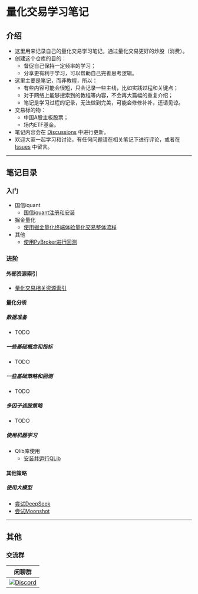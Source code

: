 # 量化交易学习笔记

## 介绍
- 这里用来记录自己的量化交易学习笔记，通过量化交易更好的炒股（消费）。
- 创建这个仓库的目的：
  - 督促自己保持一定频率的学习；
  - 分享更有利于学习，可以帮助自己完善思考逻辑。
- 这里主要是笔记，而非教程，所以：
  - 有些内容可能会很短，只会记录一些主线，比如实践过程和关键点；
  - 对于网络上能够搜索到的教程等内容，不会再大篇幅的重复介绍；
  - 笔记是学习过程的记录，无法做到完美，可能会修修补补，还请见谅。
- 交易标的物：
  - 中国A股主板股票；
  - 场内ETF基金。
- 笔记内容会在 [Discussions](https://github.com/0x134DB4F/LearningQuantitativeTrading/discussions) 中进行更新。  
- 欢迎大家一起学习和讨论，有任何问题请在相关笔记下进行评论，或者在 [Issues](https://github.com/0x134DB4F/LearningQuantitativeTrading/issues) 中留言。 

---

## 笔记目录

### 入门
- 国信iquant
  - [国信iquant注册和安装](https://github.com/0x134DB4F/LearningQuantitativeTrading/discussions/11)
- 掘金量化
  - [使用掘金量化终端体验量化交易整体流程](https://github.com/0x134DB4F/LearningQuantitativeTrading/discussions/6)
- 其他
  - [使用PyBroker进行回测](https://github.com/0x134DB4F/LearningQuantitativeTrading/discussions/7)

### 进阶

#### 外部资源索引
- [量化交易相关资源索引](https://github.com/0x134DB4F/LearningQuantitativeTrading/discussions/1)

#### 量化分析

##### 数据准备
- TODO
  
##### 一些基础概念和指标
- TODO
  
##### 一些基础策略和回测
- TODO

##### 多因子选股策略
- TODO

##### 使用机器学习
- Qlib库使用
  - [安装并运行QLib](https://github.com/0x134DB4F/LearningQuantitativeTrading/discussions/8)

#### 其他策略
##### 使用大模型
- [尝试DeepSeek](https://github.com/0x134DB4F/LearningQuantitativeTrading/discussions/9)
- [尝试Moonshot](https://github.com/0x134DB4F/LearningQuantitativeTrading/discussions/10)


---
## 其他

### 交流群

| 闲聊群                            | 
|-------------------------------------------|
| <a href="https://discord.com/invite/DEQZ9rGhSZ" ><img alt="Discord" src="https://img.shields.io/discord/1319169744301064252?style=for-the-badge&logo=Discord"></a> | 
  
